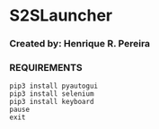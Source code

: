 # S2SLauncher

### Created by: Henrique R. Pereira

### REQUIREMENTS
```
pip3 install pyautogui
pip3 install selenium
pip3 install keyboard
pause
exit
```


